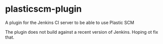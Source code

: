 plasticscm-plugin
=================

A plugin for the Jenkins CI server to be able to use Plastic SCM

The plugin does not build against a recent version of Jenkins. Hoping ot fix that.
